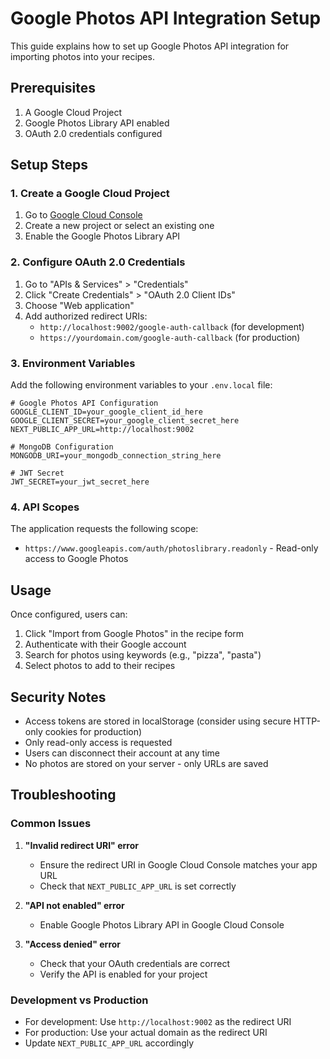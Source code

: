 # Google Photos API Integration Setup

This guide explains how to set up Google Photos API integration for importing photos into your recipes.

## Prerequisites

1. A Google Cloud Project
2. Google Photos Library API enabled
3. OAuth 2.0 credentials configured

## Setup Steps

### 1. Create a Google Cloud Project

1. Go to [Google Cloud Console](https://console.cloud.google.com/)
2. Create a new project or select an existing one
3. Enable the Google Photos Library API

### 2. Configure OAuth 2.0 Credentials

1. Go to "APIs & Services" > "Credentials"
2. Click "Create Credentials" > "OAuth 2.0 Client IDs"
3. Choose "Web application"
4. Add authorized redirect URIs:
   - `http://localhost:9002/google-auth-callback` (for development)
   - `https://yourdomain.com/google-auth-callback` (for production)

### 3. Environment Variables

Add the following environment variables to your `.env.local` file:

```env
# Google Photos API Configuration
GOOGLE_CLIENT_ID=your_google_client_id_here
GOOGLE_CLIENT_SECRET=your_google_client_secret_here
NEXT_PUBLIC_APP_URL=http://localhost:9002

# MongoDB Configuration
MONGODB_URI=your_mongodb_connection_string_here

# JWT Secret
JWT_SECRET=your_jwt_secret_here
```

### 4. API Scopes

The application requests the following scope:
- `https://www.googleapis.com/auth/photoslibrary.readonly` - Read-only access to Google Photos

## Usage

Once configured, users can:

1. Click "Import from Google Photos" in the recipe form
2. Authenticate with their Google account
3. Search for photos using keywords (e.g., "pizza", "pasta")
4. Select photos to add to their recipes

## Security Notes

- Access tokens are stored in localStorage (consider using secure HTTP-only cookies for production)
- Only read-only access is requested
- Users can disconnect their account at any time
- No photos are stored on your server - only URLs are saved

## Troubleshooting

### Common Issues

1. **"Invalid redirect URI" error**
   - Ensure the redirect URI in Google Cloud Console matches your app URL
   - Check that `NEXT_PUBLIC_APP_URL` is set correctly

2. **"API not enabled" error**
   - Enable Google Photos Library API in Google Cloud Console

3. **"Access denied" error**
   - Check that your OAuth credentials are correct
   - Verify the API is enabled for your project

### Development vs Production

- For development: Use `http://localhost:9002` as the redirect URI
- For production: Use your actual domain as the redirect URI
- Update `NEXT_PUBLIC_APP_URL` accordingly 